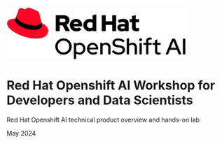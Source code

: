 
<img src="logo.png" height="120">

# Red Hat Openshift AI Workshop for Developers and Data Scientists
Red Hat Openshift AI technical product overview and hands-on lab

May 2024
